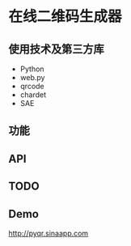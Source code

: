 # 在线二维码生成器

## 使用技术及第三方库

* Python
* web.py
* qrcode
* chardet
* SAE

## 功能

## API

## TODO

## Demo

<http://pyqr.sinaapp.com>

